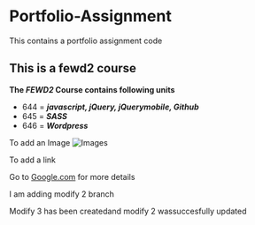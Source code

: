 # Portfolio-Assignment
This contains a portfolio assignment code

## This is a fewd2 course

**The _FEWD2_ Course contains following units**
* 644 = _**javascript, jQuery, jQuerymobile, Github**_
* 645 = _**SASS**_
* 646 = _**Wordpress**_


To add an Image
![Images](https://images.google.com/imgres?imgurl=https%3A%2F%2Fimages.pexels.com%2Fphotos%2F248797%2Fpexels-photo-248797.jpeg%3Fauto%3Dcompress%26cs%3Dtinysrgb%26h%3D350&imgrefurl=https%3A%2F%2Fwww.pexels.com%2Fsearch%2Fbeach%2F&docid=lRh4RnRHr183RM&tbnid=0BGSuulMzOpmDM%3A&vet=1&w=875&h=350&source=sh%2Fx%2Fim)


To add a link

Go to [Google.com](www.google.com) for more details 


I am adding modify 2 branch

Modify 3 has been createdand modify 2 wassuccesfully updated
